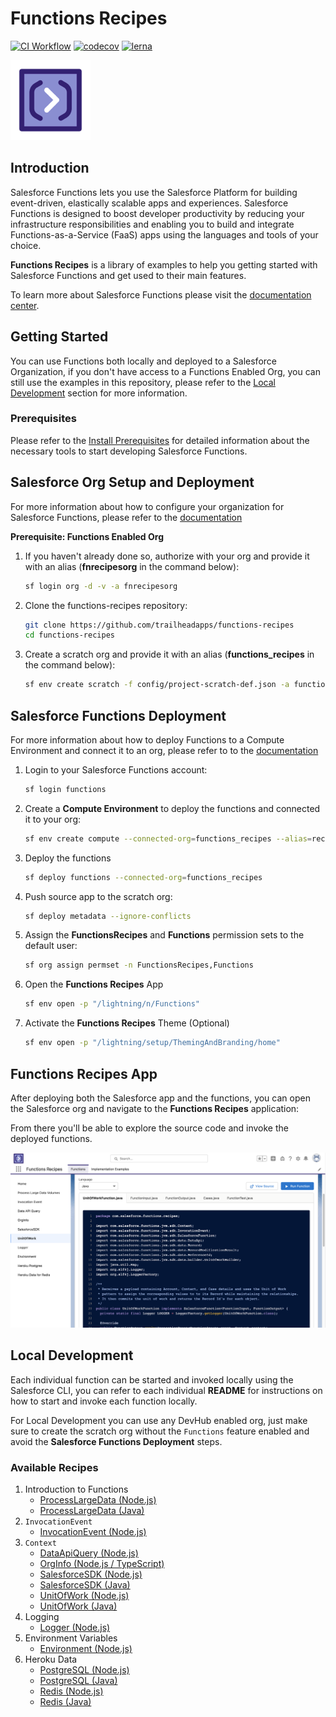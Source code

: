 # Functions Recipes

[![CI Workflow](https://github.com/trailheadapps/functions-recipes/workflows/CI/badge.svg)](https://github.com/trailheadapps/functions-recipes/actions?query=workflow%3ACI) [![codecov](https://codecov.io/gh/trailheadapps/functions-recipes/branch/main/graph/badge.svg)](https://codecov.io/gh/trailheadapps/functions-recipes) [![lerna](https://img.shields.io/badge/maintained%20with-lerna-cc00ff.svg)](https://lerna.js.org/)

![Functions Icon](images/functions_icon.png)

## Introduction

Salesforce Functions lets you use the Salesforce Platform for building event-driven, elastically scalable apps and experiences. Salesforce Functions is designed to boost developer productivity by reducing your infrastructure responsibilities and enabling you to build and integrate Functions-as-a-Service (FaaS) apps using the languages and tools of your choice.

**Functions Recipes** is a library of examples to help you getting started with Salesforce Functions and get used to their main features.

To learn more about Salesforce Functions please visit the [documentation center](https://developer.salesforce.com/docs/platform/functions/overview).

## Getting Started

You can use Functions both locally and deployed to a Salesforce Organization, if you don't have access to a Functions Enabled Org, you can still use the examples in this repository, please refer to the [Local Development](#local-development) section for more information.

### Prerequisites

Please refer to the [Install Prerequisites](https://sfdc.co/functions-install-guide) for detailed information about the necessary tools to start developing Salesforce Functions.

## Salesforce Org Setup and Deployment

For more information about how to configure your organization for Salesforce Functions, please refer to the [documentation](http://sfdc.co/functions-org-config)

**Prerequisite: Functions Enabled Org**

1. If you haven't already done so, authorize with your org and provide it with an alias (**fnrecipesorg** in the command below):

   ```sh
   sf login org -d -v -a fnrecipesorg
   ```

1. Clone the functions-recipes repository:

   ```sh
   git clone https://github.com/trailheadapps/functions-recipes
   cd functions-recipes
   ```

1. Create a scratch org and provide it with an alias (**functions_recipes** in the command below):

   ```sh
   sf env create scratch -f config/project-scratch-def.json -a functions_recipes -d
   ```

## Salesforce Functions Deployment

For more information about how to deploy Functions to a Compute Environment and connect it to an org, please refer to to the [documentation](https://developer.salesforce.com/docs/platform/functions/guide/deploy)

1. Login to your Salesforce Functions account:

   ```sh
   sf login functions
   ```

1. Create a **Compute Environment** to deploy the functions and connected it to your org:

   ```sh
   sf env create compute --connected-org=functions_recipes --alias=recipes_env
   ```

1. Deploy the functions

   ```sh
   sf deploy functions --connected-org=functions_recipes
   ```

1. Push source app to the scratch org:

   ```sh
   sf deploy metadata --ignore-conflicts
   ```

1. Assign the **FunctionsRecipes** and **Functions** permission sets to the default user:

   ```sh
   sf org assign permset -n FunctionsRecipes,Functions
   ```

1. Open the **Functions Recipes** App

   ```sh
   sf env open -p "/lightning/n/Functions"
   ```

1. Activate the **Functions Recipes** Theme (Optional)

   ```sh
   sf env open -p "/lightning/setup/ThemingAndBranding/home"
   ```

## Functions Recipes App

After deploying both the Salesforce app and the functions, you can open the Salesforce org and navigate to the **Functions Recipes** application:

From there you'll be able to explore the source code and invoke the deployed functions.

![Screenshot](images/screenshot.png)

## Local Development

Each individual function can be started and invoked locally using the Salesforce CLI, you can refer to each individual **README** for instructions on how to start and invoke each function locally.

For Local Development you can use any DevHub enabled org, just make sure to create the scratch org without the `Functions` feature enabled and avoid the **Salesforce Functions Deployment** steps.

### Available Recipes

1. Introduction to Functions
   - [ProcessLargeData (Node.js)](functions/01_Intro_ProcessLargeData_JS)
   - [ProcessLargeData (Java)](functions/01_Intro_ProcessLargeData_Java)
1. `InvocationEvent`
   - [InvocationEvent (Node.js)](functions/02_InvocationEvent_JS)
1. `Context`
   - [DataApiQuery (Node.js)](functions/03_Context_DataApiQuery_JS)
   - [OrgInfo (Node.js / TypeScript)](functions/03_Context_OrgInfo_TypeScript)
   - [SalesforceSDK (Node.js)](functions/03_Context_SalesforceSDK_JS)
   - [SalesforceSDK (Java)](functions/03_Context_SalesforceSDK_Java)
   - [UnitOfWork (Node.js)](functions/03_Context_UnitOfWork_JS)
   - [UnitOfWork (Java)](functions/03_Context_UnitOfWork_Java)
1. Logging
   - [Logger (Node.js)](functions/04_Logger_JS)
1. Environment Variables
   - [Environment (Node.js)](functions/05_Environment_JS)
1. Heroku Data
   - [PostgreSQL (Node.js)](functions/06_Data_Postgres_JS/)
   - [PostgreSQL (Java)](functions/06_Data_Postgres_Java/)
   - [Redis (Node.js)](functions/06_Data_Redis_JS/)
   - [Redis (Java)](functions/06_Data_Redis_Java/)
